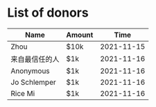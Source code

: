 # List of donors
| Name         | Amount | Time       |
|--------------|--------|------------|
| Zhou         | $10k   | 2021-11-15 |
| 来自最信任的人 | $1k    | 2021-11-16 |
| Anonymous    | $1k    | 2021-11-16 |
| Jo Schlemper | $1k    | 2021-11-16 |
| Rice Mi      | $1k    | 2021-11-16 |
